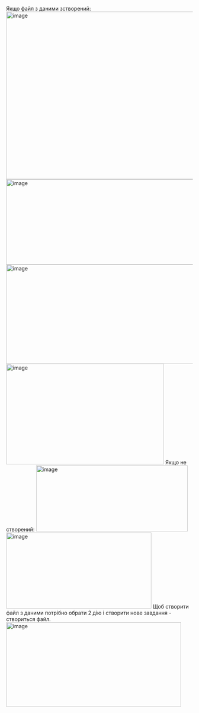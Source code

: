 Якщо файл з даними зстворений:
<img width="1188" height="452" alt="image" src="https://github.com/user-attachments/assets/dee9968d-6d66-4638-a6a9-57471f83060b" />
<img width="544" height="230" alt="image" src="https://github.com/user-attachments/assets/be4781d5-267b-48ed-9e2e-00cbde3d203b" />
<img width="678" height="268" alt="image" src="https://github.com/user-attachments/assets/214fdc1c-10a1-457f-bd82-213dfa454bc7" />
<img width="426" height="271" alt="image" src="https://github.com/user-attachments/assets/f732c5e4-2ca1-46fb-a808-0ac75cb9f342" />
Якщо не створений:
<img width="409" height="178" alt="image" src="https://github.com/user-attachments/assets/4f22d758-7259-41f1-853e-232f8f450411" />
<img width="392" height="205" alt="image" src="https://github.com/user-attachments/assets/a83c8662-6586-4cc0-91d9-0a8fafd3c5ef" />
Щоб створити файл з даними потрібно обрати 2 дію і створити нове завдання - створиться файл.
<img width="472" height="228" alt="image" src="https://github.com/user-attachments/assets/35183833-e3b8-485a-bb77-2c9113fa3bc7" />


